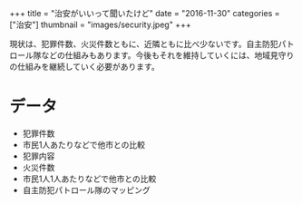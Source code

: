 +++
title = "治安がいいって聞いたけど"
date = "2016-11-30"
categories = ["治安"]
thumbnail = "images/security.jpeg"
+++

現状は、犯罪件数、火災件数ともに、近隣ともに比べ少ないです。自主防犯パトロール隊などの仕組みもあります。今後もそれを維持していくには、地域見守りの仕組みを継続していく必要があります。

# データ

- 犯罪件数
- 市民1人あたりなどで他市との比較
- 犯罪内容
- 火災件数
- 市民1人1人あたりなどで他市との比較
- 自主防犯パトロール隊のマッピング
